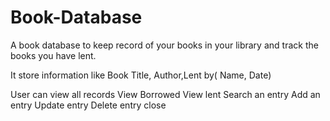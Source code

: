 # Book-Database
A book database to keep record of your books in your library and track the books you have lent.

It store information like
Book Title, Author,Lent by( Name, Date)

User can
view all records
View Borrowed
View lent
Search an entry
Add an entry
Update entry
Delete entry
close
